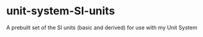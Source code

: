 # unit-system-SI-units
A prebuilt set of the SI units (basic and derived) for use with my Unit System
